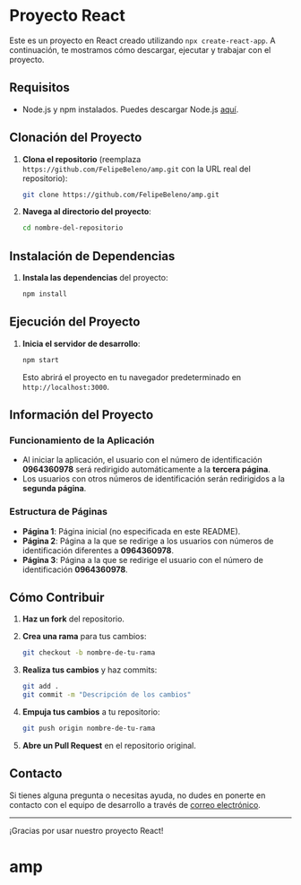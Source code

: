 # Proyecto React

Este es un proyecto en React creado utilizando `npx create-react-app`. A continuación, te mostramos cómo descargar, ejecutar y trabajar con el proyecto.

## Requisitos

- Node.js y npm instalados. Puedes descargar Node.js [aquí](https://nodejs.org/).

## Clonación del Proyecto

1. **Clona el repositorio** (reemplaza `https://github.com/FelipeBeleno/amp.git` con la URL real del repositorio):

   ```bash
   git clone https://github.com/FelipeBeleno/amp.git
   ```

2. **Navega al directorio del proyecto**:

   ```bash
   cd nombre-del-repositorio
   ```

## Instalación de Dependencias

1. **Instala las dependencias** del proyecto:

   ```bash
   npm install
   ```

## Ejecución del Proyecto

1. **Inicia el servidor de desarrollo**:

   ```bash
   npm start
   ```

   Esto abrirá el proyecto en tu navegador predeterminado en `http://localhost:3000`.

## Información del Proyecto

### Funcionamiento de la Aplicación

- Al iniciar la aplicación, el usuario con el número de identificación **0964360978** será redirigido automáticamente a la **tercera página**.
- Los usuarios con otros números de identificación serán redirigidos a la **segunda página**.

### Estructura de Páginas

- **Página 1**: Página inicial (no especificada en este README).
- **Página 2**: Página a la que se redirige a los usuarios con números de identificación diferentes a **0964360978**.
- **Página 3**: Página a la que se redirige el usuario con el número de identificación **0964360978**.

## Cómo Contribuir

1. **Haz un fork** del repositorio.
2. **Crea una rama** para tus cambios:

   ```bash
   git checkout -b nombre-de-tu-rama
   ```

3. **Realiza tus cambios** y haz commits:

   ```bash
   git add .
   git commit -m "Descripción de los cambios"
   ```

4. **Empuja tus cambios** a tu repositorio:

   ```bash
   git push origin nombre-de-tu-rama
   ```

5. **Abre un Pull Request** en el repositorio original.

## Contacto

Si tienes alguna pregunta o necesitas ayuda, no dudes en ponerte en contacto con el equipo de desarrollo a través de [correo electrónico](mailto:felipebelenoo1101@gmail.com).

---

¡Gracias por usar nuestro proyecto React!

# amp
